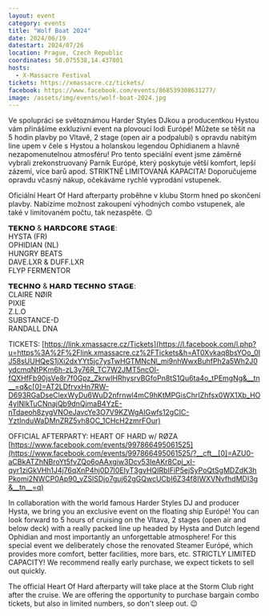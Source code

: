 ```yaml
---
layout: event
category: events
title: "Wolf Boat 2024"
date: 2024/06/19
datestart: 2024/07/26
location: Prague, Czech Republic
coordinates: 50.075538,14.437801
hosts:
  - X-Massacre Festival
tickets: https://xmassacre.cz/tickets/
facebook: https://www.facebook.com/events/868539308631277/
image: /assets/img/events/wolf-boat-2024.jpg
---
```


Ve spolupráci se světoznámou Harder Styles DJkou a producentkou Hystou vám přinášíme exkluzivní event na plovoucí lodi Európé! Můžete se těšit na 5 hodin plavby po Vltavě, 2 stage (open air a podpalubí) s opravdu nabitým line upem v čele s Hystou a holanskou legendou Ophidianem a hlavně nezapomenutelnou atmosféru! Pro tento speciální event jsme záměrně vybrali zrekonstruovaný Parník Európé, který poskytuje větší komfort, lepší zázemí, více barů apod. STRIKTNĚ LIMITOVANÁ KAPACITA! Doporučujeme opravdu včasný nákup, očekáváme rychlé vyprodání vstupenek.

Oficiální Heart Of Hard afterparty proběhne v klubu Storm hned po skončení plavby. Nabízíme možnost zakoupení výhodných combo vstupenek, ale také v limitovaném počtu, tak nezaspěte. 😉

  

𝗧𝗘𝗞𝗡𝗢 & 𝗛𝗔𝗥𝗗𝗖𝗢𝗥𝗘 𝗦𝗧𝗔𝗚𝗘:  
HYSTA (FR)  
OPHIDIAN (NL)  
HUNGRY BEATS  
DAVE.LXR & DUFF.LXR  
FLYP FERMENTOR

𝗧𝗘𝗖𝗛𝗡𝗢 & 𝗛𝗔𝗥𝗗 𝗧𝗘𝗖𝗛𝗡𝗢 𝗦𝗧𝗔𝗚𝗘:  
CLAIRE NØIR  
PIXIE  
Z.L.O  
SUBSTANCE-D  
RANDALL DNA

TICKETS: [https://link.xmassacre.cz/Tickets](https://l.facebook.com/l.php?u=https%3A%2F%2Flink.xmassacre.cz%2FTickets&h=AT0Xvkaq8bsYOo_0IJ58sUUHQeS1jXi2dxYYt5jc7ysTwHGTMNcNl_mi9nhWwxBuhfPh2a5Wh2J0ydcmqNtPKm6h-zL3y76R_TC7W2JMT5ncOl-fQXHfFb90jsVe8r7f0Gpz_ZkrwIHRhysrvBGfoPn8tS1Qu6ta4o_tPEmgNg&__tn__=q&c[0]=AT2LDfrvxHn7RW-D693RGaDseClexWyDu6WuD2nfrnwl4mC9hKtMPGisChrIZhfsx0WX1Xb_HO4yINlkTuCNnajQb9dnQjmaB4YzE-nTdaeoh8zygVNOeJavcYe3O7V9KZWgAIGwfs12gCIC-YztInduWaDMnZRZ5vh8OC_1CHcH2zmrFOur)

OFFICIAL AFTERPARTY: HEART OF HARD w/ RØZA  
[https://www.facebook.com/events/997866495061525](https://www.facebook.com/events/997866495061525/?__cft__[0]=AZU0-aCBkATZhNBroYt5fvZQo6oAAxgiw3Dcv53IeAKr8Cpj_xI-qyr1ziGkVHh1J4j76qXnP4hj0D7l0EIyT3gvHQIRbIFiP5ejSyPoQtSgMDZdK3hPkomi2NWCP0Ap90_vZSlSDjo7guj62gGQwcUCbI6Z34f8IWXVNvfhdMDI3g&__tn__=q)

  

In collaboration with the world famous Harder Styles DJ and producer Hysta, we bring you an exclusive event on the floating ship Európé! You can look forward to 5 hours of cruising on the Vltava, 2 stages (open air and below deck) with a really packed line up headed by Hysta and Dutch legend Ophidian and most importantly an unforgettable atmosphere! For this special event we deliberately chose the renovated Steamer Európé, which provides more comfort, better facilities, more bars, etc. STRICTLY LIMITED CAPACITY! We recommend really early purchase, we expect tickets to sell out quickly.

The official Heart Of Hard afterparty will take place at the Storm Club right after the cruise. We are offering the opportunity to purchase bargain combo tickets, but also in limited numbers, so don't sleep out. 😉